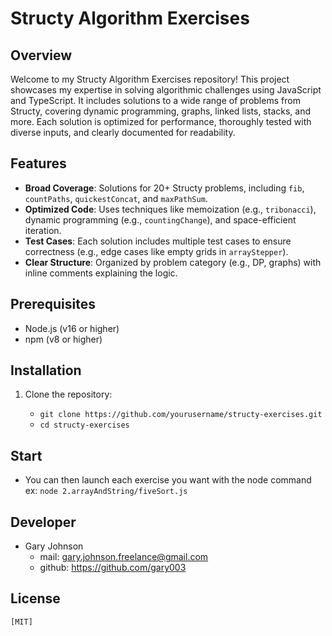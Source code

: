 # Structy Algorithm Exercises

## Overview
Welcome to my Structy Algorithm Exercises repository! This project showcases my expertise in solving algorithmic challenges using JavaScript and TypeScript. It includes solutions to a wide range of problems from Structy, covering dynamic programming, graphs, linked lists, stacks, and more. Each solution is optimized for performance, thoroughly tested with diverse inputs, and clearly documented for readability.

## Features
- **Broad Coverage**: Solutions for 20+ Structy problems, including `fib`, `countPaths`, `quickestConcat`, and `maxPathSum`.
- **Optimized Code**: Uses techniques like memoization (e.g., `tribonacci`), dynamic programming (e.g., `countingChange`), and space-efficient iteration.
- **Test Cases**: Each solution includes multiple test cases to ensure correctness (e.g., edge cases like empty grids in `arrayStepper`).
- **Clear Structure**: Organized by problem category (e.g., DP, graphs) with inline comments explaining the logic.

## Prerequisites
- Node.js (v16 or higher)
- npm (v8 or higher)

## Installation
1. Clone the repository:
 
   - `git clone https://github.com/yourusername/structy-exercises.git`
   - `cd structy-exercises`

## Start

- You can then launch each exercise you want with the node command
    ex: `node 2.arrayAndString/fiveSort.js`

## Developer

- Gary Johnson
  - mail: gary.johnson.freelance@gmail.com
  - github: https://github.com/gary003

## License

    [MIT]